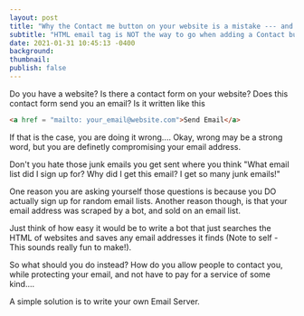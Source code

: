 ```yaml
---
layout: post
title: "Why the Contact me button on your website is a mistake --- and how to fix it."
subtitle: "HTML email tag is NOT the way to go when adding a Contact button on your website. Instead write a custom email server."
date: 2021-01-31 10:45:13 -0400
background:
thumbnail:
publish: false
---
```


Do you have a website? Is there a contact form on your website? Does this contact form send you an email? Is it written like this
```html
<a href = "mailto: your_email@website.com">Send Email</a>
```

If that is the case, you are doing it wrong....
Okay, wrong may be a strong word, but you are definetly compromising your email address.

Don't you hate those junk emails you get sent where you think "What email list did I sign up for? Why did I get this email? I get so many junk emails!"

One reason you are asking yourself those questions is because you DO actually sign up for random email lists. Another reason though, is that your email address was scraped by a bot, and sold on an email list. 

Just think of how easy it would be to write a bot that just searches the HTML of websites and saves any email addresses it finds (Note to self - This sounds really fun to make!).

So what should you do instead? How do you allow people to contact you, while protecting your email, and not have to pay for a service of some kind....

A simple solution is to write your own Email Server.